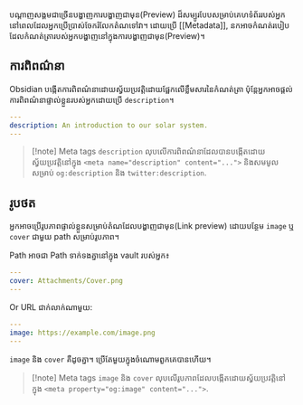 បណ្តាញសង្គមជាច្រើនបង្ហាញការបង្ហាញជាមុន(Preview) ដ៏សម្បូរបែបសម្រាប់គេហទំព័ររបស់អ្នក នៅពេលដែលអ្នកប្រើប្រាស់ចែករំលែកតំណទៅវា។ ដោយប្រើ [[Metadata]], នកអាចកំណត់របៀបដែលកំណត់ត្រារបស់អ្នកបង្ហាញនៅក្នុងការបង្ហាញជាមុន(Preview)។

## ការពិពណ៌នា

Obsidian បង្កើតការពិពណ៌នាដោយស្វ័យប្រវត្តិដោយផ្អែកលើខ្លឹមសារនៃកំណត់ត្រា ប៉ុន្តែអ្នកអាចផ្តល់ការពិពណ៌នាផ្ទាល់ខ្លួនរបស់អ្នកដោយប្រើ `description`។

```yaml
---
description: An introduction to our solar system.
---
```

> [!note] Meta tags
> `description` លុបលើការពិពណ៌នាដែលបានបង្កើតដោយស្វ័យប្រវត្តិនៅក្នុង `<meta name="description" content="...">` និងសមមូលសម្រាប់ `og:description` និង `twitter:description`.

## រូបថត

អ្នក​អាច​ប្រើ​រូបភាព​ផ្ទាល់​ខ្លួន​សម្រាប់​តំណ​ដែលបង្ហាញជា​មុន(Link preview) ដោយ​បន្ថែម `image` ឬ `cover` ជាមួយ​ path ​សម្រាប់រូបភាព។

Path អាចជា Path ទាក់ទងគ្នានៅក្នុង vault របស់អ្នក៖

```yaml
---
cover: Attachments/Cover.png
---
```

Or URL ជាក់លាក់ណាមួយ:

```yaml
---
image: https://example.com/image.png
---
```

`image` និង `cover` គឺដូចគ្នា។ ប្រើតែមួយក្នុងចំណោមពួកគេបានហើយ។

> [!note] Meta tags
> `image` និង `cover` លុបលើរូបភាពដែលបង្កើតដោយស្វ័យប្រវត្តិនៅក្នុង `<meta property="og:image" content="...">`.

